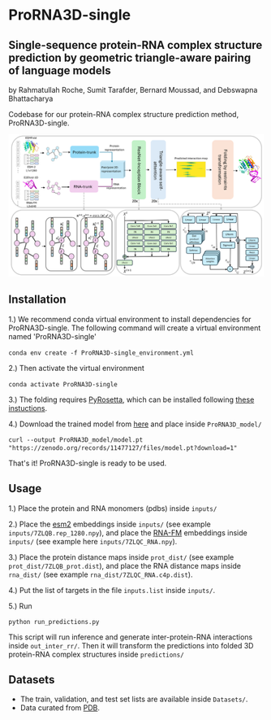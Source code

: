 # ProRNA3D-single

## Single-sequence protein-RNA complex structure prediction by geometric triangle-aware pairing of language models

by Rahmatullah Roche, Sumit Tarafder, Bernard Moussad, and Debswapna Bhattacharya

Codebase for our protein-RNA complex structure prediction method, ProRNA3D-single.

![Workflow](./workflow.png)

## Installation

1.) We recommend conda virtual environment to install dependencies for ProRNA3D-single. The following command will create a virtual environment named 'ProRNA3D-single'

`conda env create -f ProRNA3D-single_environment.yml`

2.) Then activate the virtual environment 

`conda activate ProRNA3D-single`

3.) The folding requires [PyRosetta](https://www.pyrosetta.org/), which can be installed following [these instuctions](https://www.pyrosetta.org/downloads#h.iwt5ktel05jc).

4.) Download the trained model from [here](https://zenodo.org/records/11477127) and place inside `ProRNA3D_model/`

```
curl --output ProRNA3D_model/model.pt "https://zenodo.org/records/11477127/files/model.pt?download=1"
```

That's it! ProRNA3D-single is ready to be used.

## Usage

1.) Place the protein and RNA monomers (pdbs) inside `inputs/` 

2.) Place the [esm2](https://github.com/facebookresearch/esm) embeddings inside `inputs/` (see example `inputs/7ZLQB.rep_1280.npy`), and place the [RNA-FM](https://github.com/ml4bio/RNA-FM) embeddings inside `inputs/` (see example here `inputs/7ZLQC_RNA.npy`).

3.) Place the protein distance maps inside `prot_dist/` (see example `prot_dist/7ZLQB_prot.dist`), and place the RNA distance maps inside `rna_dist/` (see example `rna_dist/7ZLQC_RNA.c4p.dist`).

4.) Put the list of targets in the file `inputs.list` inside `inputs/`.

5.) Run

```
python run_predictions.py
```

This script will run inference and generate inter-protein-RNA interactions inside `out_inter_rr/`. Then it will transform the predictions into folded 3D protein-RNA complex structures inside `predictions/`

## Datasets
- The train, validation, and test set lists are available inside `Datasets/`.
- Data curated from [PDB](https://www.rcsb.org).
